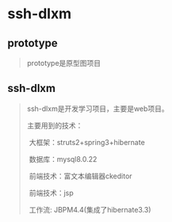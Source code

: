 # ssh-dlxm

##   prototype

>  prototype是原型图项目

##  ssh-dlxm

> ssh-dlxm是开发学习项目，主要是web项目。
>
> 主要用到的技术：
>
> ​	大框架：struts2+spring3+hibernate
>
> ​	数据库：mysql8.0.22
>
> ​	前端技术：富文本编辑器ckeditor
>
> ​	前端技术：jsp
>
> ​	工作流: JBPM4.4(集成了hibernate3.3)





